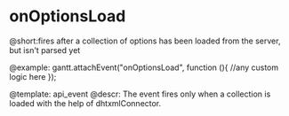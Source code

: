 onOptionsLoad
=============
@short:fires after a collection of options has been loaded from the server, but isn't parsed yet
	

@example: 
gantt.attachEvent("onOptionsLoad", function (){
	//any custom logic here
});



@template:	api_event
@descr: 
The event fires only when a collection is loaded with the help of dhtxmlConnector.
